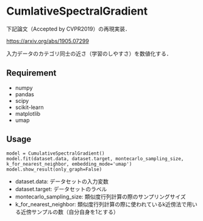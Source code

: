 # CumlativeSpectralGradient

下記論文（Accepted by CVPR2019）の再現実装．

https://arxiv.org/abs/1905.07299

入力データのカテゴリ同士の近さ（学習のしやすさ）を数値化する．

## Requirement
- numpy
- pandas
- scipy
- scikit-learn
- matplotlib
- umap

## Usage
```
model = CumulativeSpectralGradient()
model.fit(dataset.data, dataset.target, montecarlo_sampling_size, k_for_nearest_neighbor, embedding_mode='umap')
model.show_result(only_graph=False)
```
- dataset.data: データセットの入力変数
- dataset.target: データセットのラベル
- montecarlo_sampling_size: 類似度行列計算の際のサンプリングサイズ
- k_for_nearest_neighbor: 類似度行列計算の際に使われているk近傍法で用いる近傍サンプルの数（自分自身を1とする）